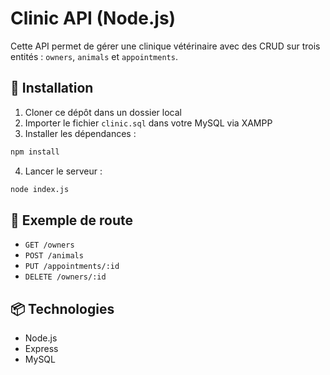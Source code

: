 
# Clinic API (Node.js)

Cette API permet de gérer une clinique vétérinaire avec des CRUD sur trois entités : `owners`, `animals` et `appointments`.

## 🧰 Installation

1. Cloner ce dépôt dans un dossier local
2. Importer le fichier `clinic.sql` dans votre MySQL via XAMPP
3. Installer les dépendances :
```bash
npm install
```
4. Lancer le serveur :
```bash
node index.js
```

## 🧪 Exemple de route

- `GET /owners`
- `POST /animals`
- `PUT /appointments/:id`
- `DELETE /owners/:id`

## 📦 Technologies

- Node.js
- Express
- MySQL
